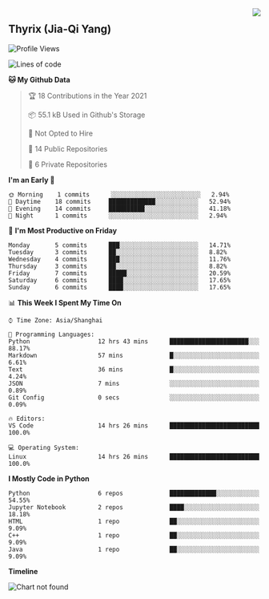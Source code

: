<a href="#">
<img align="right" src='https://github-readme-stats.vercel.app/api?username=ThyrixYang&show_icons=true'>
</a>

## Thyrix (Jia-Qi Yang)

<!--START_SECTION:waka-->
![Profile Views](http://img.shields.io/badge/Profile%20Views-21-blue)

![Lines of code](https://img.shields.io/badge/From%20Hello%20World%20I%27ve%20Written-222651%20lines%20of%20code-blue)

**🐱 My Github Data** 

> 🏆 18 Contributions in the Year 2021
 > 
> 📦 55.1 kB Used in Github's Storage 
 > 
> 🚫 Not Opted to Hire
 > 
> 📜 14 Public Repositories 
 > 
> 🔑 6 Private Repositories  
 > 
**I'm an Early 🐤** 

```text
🌞 Morning    1 commits      ░░░░░░░░░░░░░░░░░░░░░░░░░   2.94% 
🌆 Daytime    18 commits     █████████████░░░░░░░░░░░░   52.94% 
🌃 Evening    14 commits     ██████████░░░░░░░░░░░░░░░   41.18% 
🌙 Night      1 commits      ░░░░░░░░░░░░░░░░░░░░░░░░░   2.94%

```
📅 **I'm Most Productive on Friday** 

```text
Monday       5 commits      ███░░░░░░░░░░░░░░░░░░░░░░   14.71% 
Tuesday      3 commits      ██░░░░░░░░░░░░░░░░░░░░░░░   8.82% 
Wednesday    4 commits      ███░░░░░░░░░░░░░░░░░░░░░░   11.76% 
Thursday     3 commits      ██░░░░░░░░░░░░░░░░░░░░░░░   8.82% 
Friday       7 commits      █████░░░░░░░░░░░░░░░░░░░░   20.59% 
Saturday     6 commits      ████░░░░░░░░░░░░░░░░░░░░░   17.65% 
Sunday       6 commits      ████░░░░░░░░░░░░░░░░░░░░░   17.65%

```


📊 **This Week I Spent My Time On** 

```text
⌚︎ Time Zone: Asia/Shanghai

💬 Programming Languages: 
Python                   12 hrs 43 mins      ██████████████████████░░░   88.17% 
Markdown                 57 mins             █░░░░░░░░░░░░░░░░░░░░░░░░   6.61% 
Text                     36 mins             █░░░░░░░░░░░░░░░░░░░░░░░░   4.24% 
JSON                     7 mins              ░░░░░░░░░░░░░░░░░░░░░░░░░   0.89% 
Git Config               0 secs              ░░░░░░░░░░░░░░░░░░░░░░░░░   0.09%

🔥 Editors: 
VS Code                  14 hrs 26 mins      █████████████████████████   100.0%

💻 Operating System: 
Linux                    14 hrs 26 mins      █████████████████████████   100.0%

```

**I Mostly Code in Python** 

```text
Python                   6 repos             █████████████░░░░░░░░░░░░   54.55% 
Jupyter Notebook         2 repos             ████░░░░░░░░░░░░░░░░░░░░░   18.18% 
HTML                     1 repo              ██░░░░░░░░░░░░░░░░░░░░░░░   9.09% 
C++                      1 repo              ██░░░░░░░░░░░░░░░░░░░░░░░   9.09% 
Java                     1 repo              ██░░░░░░░░░░░░░░░░░░░░░░░   9.09%

```


**Timeline**

![Chart not found](https://raw.githubusercontent.com/ThyrixYang/ThyrixYang/main/charts/bar_graph.png) 


<!--END_SECTION:waka-->
